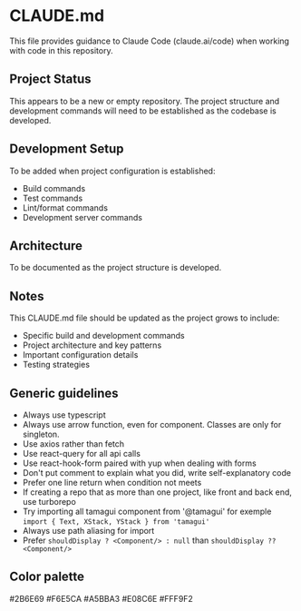 # CLAUDE.md

This file provides guidance to Claude Code (claude.ai/code) when working with code in this repository.

## Project Status

This appears to be a new or empty repository. The project structure and development commands will need to be established as the codebase is developed.

## Development Setup

To be added when project configuration is established:
- Build commands
- Test commands  
- Lint/format commands
- Development server commands

## Architecture

To be documented as the project structure is developed.

## Notes

This CLAUDE.md file should be updated as the project grows to include:
- Specific build and development commands
- Project architecture and key patterns
- Important configuration details
- Testing strategies


## Generic guidelines

- Always use typescript
- Always use arrow function, even for component. Classes are only for singleton.
- Use axios rather than fetch
- Use react-query for all api calls
- Use react-hook-form paired with yup when dealing with forms
- Don't put comment to explain what you did, write self-explanatory code
- Prefer one line return when condition not meets
- If creating a repo that as more than one project, like front and back end, use turborepo
- Try importing all tamagui component from '@tamagui' for exemple `import { Text, XStack, YStack } from 'tamagui'`
- Always use path aliasing for import
- Prefer `shouldDisplay ? <Component/> : null` than `shouldDisplay ?? <Component/>`

## Color palette
#2B6E69
#F6E5CA
#A5BBA3
#E08C6E
#FFF9F2